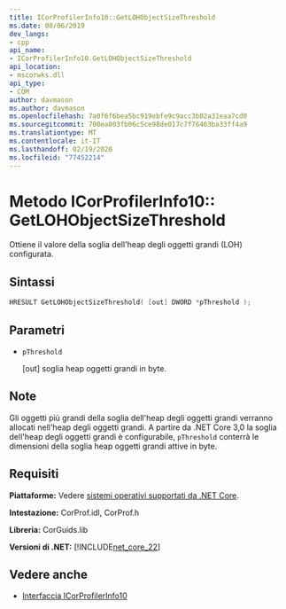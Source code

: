 ```yaml
---
title: ICorProfilerInfo10::GetLOHObjectSizeThreshold
ms.date: 08/06/2019
dev_langs:
- cpp
api_name:
- ICorProfilerInfo10.GetLOHObjectSizeThreshold
api_location:
- mscorwks.dll
api_type:
- COM
author: davmason
ms.author: davmason
ms.openlocfilehash: 7a0f6f6bea5bc919ebfe9c9acc3b02a31eaa7cd0
ms.sourcegitcommit: 700ea803fb06c5ce98de017c7f76463ba33ff4a9
ms.translationtype: MT
ms.contentlocale: it-IT
ms.lasthandoff: 02/19/2020
ms.locfileid: "77452214"
---
```

# <a name="icorprofilerinfo10getlohobjectsizethreshold-method"></a>Metodo ICorProfilerInfo10:: GetLOHObjectSizeThreshold

Ottiene il valore della soglia dell'heap degli oggetti grandi (LOH) configurata.

## <a name="syntax"></a>Sintassi

```cpp
HRESULT GetLOHObjectSizeThreshold( [out] DWORD *pThreshold );
```

## <a name="parameters"></a>Parametri

- `pThreshold`

  \[out] soglia heap oggetti grandi in byte.

## <a name="remarks"></a>Note

Gli oggetti più grandi della soglia dell'heap degli oggetti grandi verranno allocati nell'heap degli oggetti grandi. A partire da .NET Core 3,0 la soglia dell'heap degli oggetti grandi è configurabile, `pThreshold` conterrà le dimensioni della soglia heap oggetti grandi attive in byte.

## <a name="requirements"></a>Requisiti

**Piattaforme:** Vedere [sistemi operativi supportati da .NET Core](../../../core/install/dependencies.md?pivots=os-windows).

**Intestazione:** CorProf.idl, CorProf.h

**Libreria:** CorGuids.lib

**Versioni di .NET:** [!INCLUDE[net_core_22](../../../../includes/net-core-30-md.md)]

## <a name="see-also"></a>Vedere anche

- [Interfaccia ICorProfilerInfo10](icorprofilerinfo10-interface.md)
